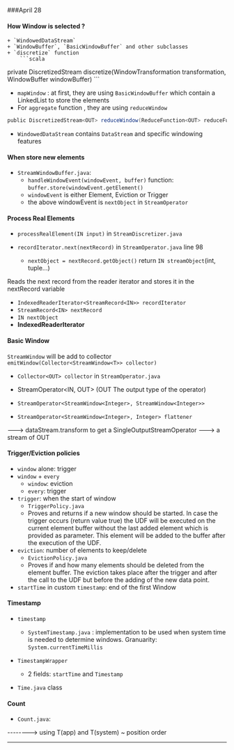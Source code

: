 ###April 28
#### How Window is selected ?
    + `WindowedDataStream`
    + `WindowBuffer`, `BasicWindowBuffer` and other subclasses
    + `discretize` function
        ```scala
private DiscretizedStream<OUT> discretize(WindowTransformation transformation,
            WindowBuffer<OUT> windowBuffer)
        ```

- `mapWindow` : at first, they are using `BasicWindowBuffer` which contain a LinkedList to store the elements
- For `aggregate` function , they are using `reduceWindow`
```scala
public DiscretizedStream<OUT> reduceWindow(ReduceFunction<OUT> reduceFunction) 
```
- `WindowedDataStream` contains `DataStream` and specific windowing features


#### When store new elements
- `StreamWindowBuffer.java`: 
    + `handleWindowEvent(windowEvent, buffer)` function: `buffer.store(windowEvent.getElement()`
    + `windowEvent` is either Element, Eviction or Trigger
    + the above windowEvent is `nextObject` in `StreamOperator`
    
#### Process Real Elements
- `processRealElement(IN input)` in `StreamDiscretizer.java`


- `recordIterator.next(nextRecord)` in `StreamOperator.java` line 98
    + `nextObject = nextRecord.getObject()` return `IN streamObject`(int, tuple...)
 
Reads the next record from the reader iterator and stores it in the
nextRecord variable

- `IndexedReaderIterator<StreamRecord<IN>> recordIterator`
- `StreamRecord<IN> nextRecord`
- `IN nextObject` 
- **IndexedReaderIterator**

#### Basic Window
`StreamWindow` will be add to collector `emitWindow(Collector<StreamWindow<T>> collector)`

- `Collector<OUT> collector` in `StreamOperator.java`

- StreamOperator<IN, OUT> (OUT The output type of the operator)
- `StreamOperator<StreamWindow<Integer>, StreamWindow<Integer>>`
- `StreamOperator<StreamWindow<Integer>, Integer> flattener `

---> dataStream.transform  to get a SingleOutputStreamOperator ---> a stream of OUT

#### Trigger/Eviction policies
- `window` alone: trigger
- `window` + `every`
    + `window`: eviction
    + `every`: trigger
- `trigger`: when the start of window
    + `TriggerPolicy.java`
    + Proves and returns if a new window should be started. In case the trigger
     occurs (return value true) the UDF will be executed on the current
     element buffer without the last added element which is provided as
     parameter. This element will be added to the buffer after the execution
     of the UDF.
- `eviction`: number of elements to keep/delete
    + `EvictionPolicy.java`
    + Proves if and how many elements should be deleted from the element
     buffer. The eviction takes place after the trigger and after the call to
     the UDF but before the adding of the new data point.
- `startTime` in custom `timestamp`: end of the first Window



#### Timestamp
- `timestamp`
    + `SystemTimestamp.java` : implementation to be used when system time is needed to determine windows. Granuarity: `System.currentTimeMillis`

- `TimestampWrapper`
    + 2 fields: `startTime` and `Timestamp`

- `Time.java` class

#### Count
- `Count.java`: 




--------> using T(app) and T(system) ~ position order






----------------------------------


